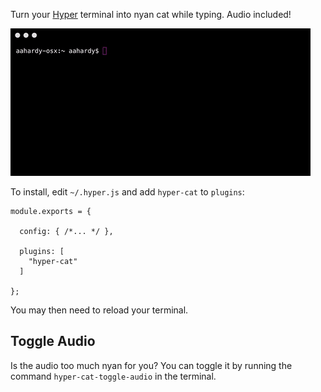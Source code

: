 Turn your [Hyper](https://hyper.is/) terminal into nyan cat while typing. Audio included!

![Screen Capture](capture.gif?raw=true "Screen Capture")

To install, edit `~/.hyper.js` and add `hyper-cat` to `plugins`:

```
module.exports = {

  config: { /*... */ },

  plugins: [
    "hyper-cat"
  ]

};
```

You may then need to reload your terminal.

## Toggle Audio

Is the audio too much nyan for you? You can toggle it by running the command `hyper-cat-toggle-audio` in the terminal.
